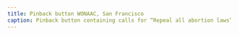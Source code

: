 ```yaml
---
title: Pinback button WONAAC, San Francisco
caption: Pinback button containing calls for “Repeal all abortion laws” and the March on San Francisco on November 20. The button was distributed by WONAAC, 1971. 
---
```

